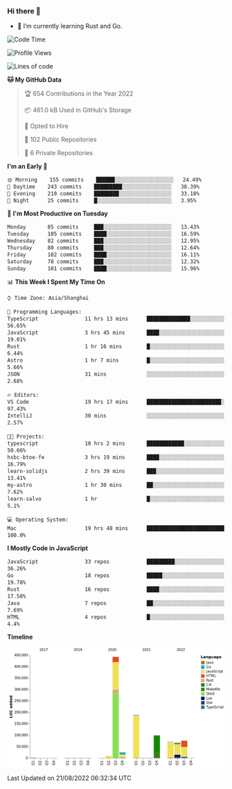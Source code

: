 ### Hi there 👋

- 🌱 I’m currently learning Rust and Go.

<!--START_SECTION:waka-->
![Code Time](http://img.shields.io/badge/Code%20Time-680%20hrs%2022%20mins-blue)

![Profile Views](http://img.shields.io/badge/Profile%20Views-0-blue)

![Lines of code](https://img.shields.io/badge/From%20Hello%20World%20I%27ve%20Written-979%20Thousand%20lines%20of%20code-blue)

**🐱 My GitHub Data** 

> 🏆 654 Contributions in the Year 2022
 > 
> 📦 461.0 kB Used in GitHub's Storage 
 > 
> 💼 Opted to Hire
 > 
> 📜 102 Public Repositories 
 > 
> 🔑 6 Private Repositories  
 > 
**I'm an Early 🐤** 

```text
🌞 Morning    155 commits    ██████░░░░░░░░░░░░░░░░░░░   24.49% 
🌆 Daytime    243 commits    █████████░░░░░░░░░░░░░░░░   38.39% 
🌃 Evening    210 commits    ████████░░░░░░░░░░░░░░░░░   33.18% 
🌙 Night      25 commits     █░░░░░░░░░░░░░░░░░░░░░░░░   3.95%

```
📅 **I'm Most Productive on Tuesday** 

```text
Monday       85 commits     ███░░░░░░░░░░░░░░░░░░░░░░   13.43% 
Tuesday      105 commits    ████░░░░░░░░░░░░░░░░░░░░░   16.59% 
Wednesday    82 commits     ███░░░░░░░░░░░░░░░░░░░░░░   12.95% 
Thursday     80 commits     ███░░░░░░░░░░░░░░░░░░░░░░   12.64% 
Friday       102 commits    ████░░░░░░░░░░░░░░░░░░░░░   16.11% 
Saturday     78 commits     ███░░░░░░░░░░░░░░░░░░░░░░   12.32% 
Sunday       101 commits    ████░░░░░░░░░░░░░░░░░░░░░   15.96%

```


📊 **This Week I Spent My Time On** 

```text
⌚︎ Time Zone: Asia/Shanghai

💬 Programming Languages: 
TypeScript               11 hrs 13 mins      ██████████████░░░░░░░░░░░   56.65% 
JavaScript               3 hrs 45 mins       ████░░░░░░░░░░░░░░░░░░░░░   19.01% 
Rust                     1 hr 16 mins        █░░░░░░░░░░░░░░░░░░░░░░░░   6.44% 
Astro                    1 hr 7 mins         █░░░░░░░░░░░░░░░░░░░░░░░░   5.66% 
JSON                     31 mins             ░░░░░░░░░░░░░░░░░░░░░░░░░   2.68%

🔥 Editors: 
VS Code                  19 hrs 17 mins      ████████████████████████░   97.43% 
IntelliJ                 30 mins             ░░░░░░░░░░░░░░░░░░░░░░░░░   2.57%

🐱‍💻 Projects: 
typescript               10 hrs 2 mins       ████████████░░░░░░░░░░░░░   50.66% 
hsbc-btoe-fe             3 hrs 19 mins       ████░░░░░░░░░░░░░░░░░░░░░   16.79% 
learn-solidjs            2 hrs 39 mins       ███░░░░░░░░░░░░░░░░░░░░░░   13.41% 
my-astro                 1 hr 30 mins        ██░░░░░░░░░░░░░░░░░░░░░░░   7.62% 
learn-salvo              1 hr                █░░░░░░░░░░░░░░░░░░░░░░░░   5.1%

💻 Operating System: 
Mac                      19 hrs 48 mins      █████████████████████████   100.0%

```

**I Mostly Code in JavaScript** 

```text
JavaScript               33 repos            █████████░░░░░░░░░░░░░░░░   36.26% 
Go                       18 repos            █████░░░░░░░░░░░░░░░░░░░░   19.78% 
Rust                     16 repos            ████░░░░░░░░░░░░░░░░░░░░░   17.58% 
Java                     7 repos             ██░░░░░░░░░░░░░░░░░░░░░░░   7.69% 
HTML                     4 repos             █░░░░░░░░░░░░░░░░░░░░░░░░   4.4%

```


**Timeline**

![Chart not found](https://raw.githubusercontent.com/elton/elton/main/charts/bar_graph.png) 


 Last Updated on 21/08/2022 06:32:34 UTC
<!--END_SECTION:waka-->

<!--
**elton/elton** is a ✨ _special_ ✨ repository because its `README.md` (this file) appears on your GitHub profile.

Here are some ideas to get you started:

- 🔭 I’m currently working on ...
- 🌱 I’m currently learning ...
- 👯 I’m looking to collaborate on ...
- 🤔 I’m looking for help with ...
- 💬 Ask me about ...
- 📫 How to reach me: ...
- 😄 Pronouns: ...
- ⚡ Fun fact: ...
-->
